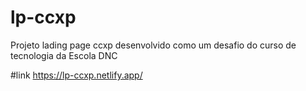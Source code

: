 # lp-ccxp
Projeto lading page ccxp desenvolvido como um desafio do curso de tecnologia da Escola DNC

#link
https://lp-ccxp.netlify.app/
